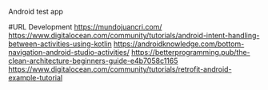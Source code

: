 Android test app

#URL Development https://mundojuancri.com/ https://www.digitalocean.com/community/tutorials/android-intent-handling-between-activities-using-kotlin https://androidknowledge.com/bottom-navigation-android-studio-activities/ https://betterprogramming.pub/the-clean-architecture-beginners-guide-e4b7058c1165 https://www.digitalocean.com/community/tutorials/retrofit-android-example-tutorial

